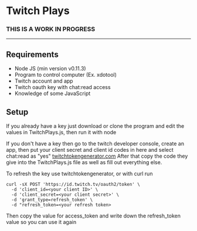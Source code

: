 # Twitch Plays

### THIS IS A WORK IN PROGRESS

---

## Requirements

- Node JS (min version v0.11.3)
- Program to control computer (Ex. xdotool)
- Twitch account and app
- Twitch oauth key with chat:read access
- Knowledge of some JavaScript

## Setup

If you already have a key just download or clone the program and edit the values in TwitchPlays.js, then run it with node

If you don't have a key then go to the twitch developer console, create an app, then put your client secret and client id codes in here and select chat:read as "yes" [twitchtokengenerator.com](https://twitchtokengenerator.com/)
After that copy the code they give into the TwitchPlays.js file as well as fill out everything else.

To refresh the key use twitchtokengenerator, or
with curl run

```
curl -sX POST 'https://id.twitch.tv/oauth2/token' \
  -d 'client_id=<your client ID>' \
  -d 'client_secret=<your client secret>' \
  -d 'grant_type=refresh_token' \
  -d "refresh_token=<your refresh token>
```

Then copy the value for access_token and write down the refresh_token value so you can use it again
